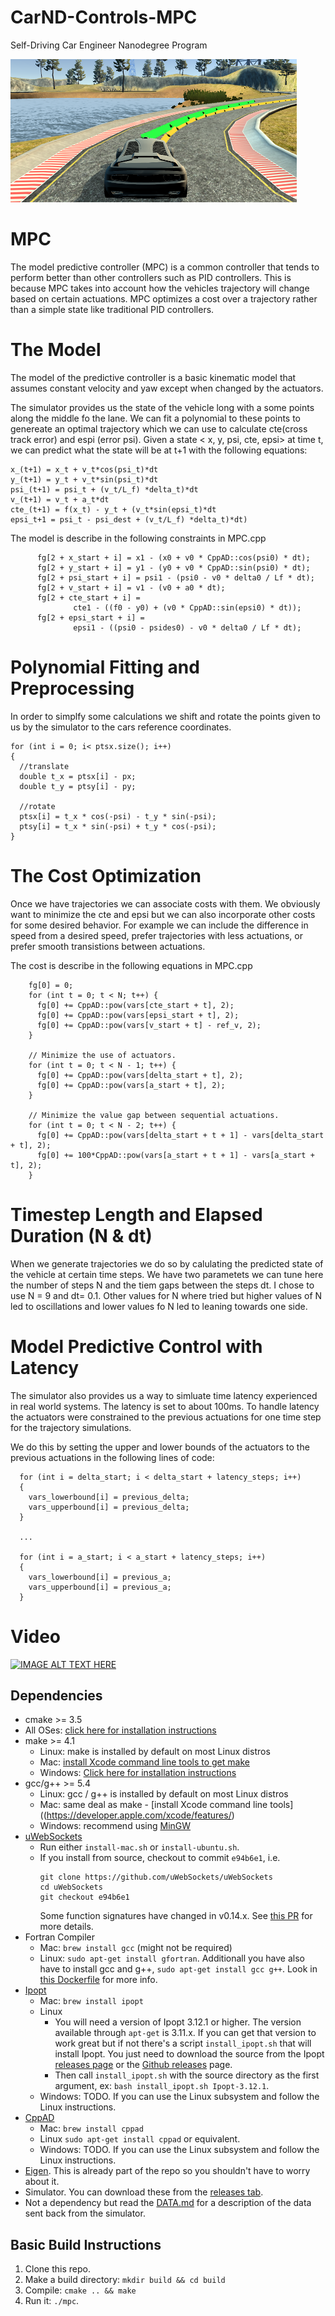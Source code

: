# CarND-Controls-MPC
Self-Driving Car Engineer Nanodegree Program

![alt text](https://github.com/SyedAzizEnam/MPC-Controller/blob/master/mpc-image.png)

# MPC
The model predictive controller (MPC) is a common controller that tends to perform better than other controllers such as PID controllers. This is because MPC takes into account how the vehicles trajectory will change based on certain actuations. MPC optimizes a cost over a trajectory rather than a simple state like traditional PID controllers. 

# The Model
The model of the predictive controller is a basic kinematic model that assumes constant velocity and yaw except when changed by the actuators. 

The simulator provides us the state of the vehicle long with a some points along the middle fo the lane. We can fit a polynomial to these points to genereate an optimal trajectory which we can use to calculate cte(cross track error) and espi (error psi). Given a state < x, y, psi, cte, epsi> at time t, we can predict what the state will be at t+1 with the following equations:

```
x_(t+1) = x_t + v_t*cos(psi_t)*dt
y_(t+1) = y_t + v_t*sin(psi_t)*dt
psi_(t+1) = psi_t + (v_t/L_f) *delta_t)*dt
v_(t+1) = v_t + a_t*dt
cte_(t+1) = f(x_t) - y_t + (v_t*sin(epsi_t)*dt
epsi_t+1 = psi_t - psi_dest + (v_t/L_f) *delta_t)*dt)
```

The model is describe in the following constraints in MPC.cpp
```
      fg[2 + x_start + i] = x1 - (x0 + v0 * CppAD::cos(psi0) * dt);
      fg[2 + y_start + i] = y1 - (y0 + v0 * CppAD::sin(psi0) * dt);
      fg[2 + psi_start + i] = psi1 - (psi0 - v0 * delta0 / Lf * dt);
      fg[2 + v_start + i] = v1 - (v0 + a0 * dt);
      fg[2 + cte_start + i] =
              cte1 - ((f0 - y0) + (v0 * CppAD::sin(epsi0) * dt));
      fg[2 + epsi_start + i] =
              epsi1 - ((psi0 - psides0) - v0 * delta0 / Lf * dt);
```
# Polynomial Fitting and Preprocessing

In order to simplfy some calculations we shift and rotate the points given to us by the simulator to the cars reference coordinates.

```
for (int i = 0; i< ptsx.size(); i++)
{
  //translate
  double t_x = ptsx[i] - px;
  double t_y = ptsy[i] - py;

  //rotate
  ptsx[i] = t_x * cos(-psi) - t_y * sin(-psi);
  ptsy[i] = t_x * sin(-psi) + t_y * cos(-psi);
}
```

# The Cost Optimization
Once we have trajectories we can associate costs with them. We obviously want to minimize the cte and epsi but we can also incorporate other costs for some desired behavior. For example we can include the difference in speed from a desired speed, prefer trajectories with less actuations, or prefer smooth transistions between actuations. 

The cost is describe in the following equations in MPC.cpp
```
    fg[0] = 0;
    for (int t = 0; t < N; t++) {
      fg[0] += CppAD::pow(vars[cte_start + t], 2);
      fg[0] += CppAD::pow(vars[epsi_start + t], 2);
      fg[0] += CppAD::pow(vars[v_start + t] - ref_v, 2);
    }

    // Minimize the use of actuators.
    for (int t = 0; t < N - 1; t++) {
      fg[0] += CppAD::pow(vars[delta_start + t], 2);
      fg[0] += CppAD::pow(vars[a_start + t], 2);
    }

    // Minimize the value gap between sequential actuations.
    for (int t = 0; t < N - 2; t++) {
      fg[0] += CppAD::pow(vars[delta_start + t + 1] - vars[delta_start + t], 2);
      fg[0] += 100*CppAD::pow(vars[a_start + t + 1] - vars[a_start + t], 2);
    }
```

# Timestep Length and Elapsed Duration (N & dt)
When we generate trajectories we do so by calulating the predicted state of the vehicle at certain time steps. We have two parametets we can tune here the number of steps N and the tiem gaps between the steps dt. I chose to use N = 9 and dt= 0.1. Other values for N where tried but higher values of N led to oscillations and lower values fo N led to leaning towards one side.  

# Model Predictive Control with Latency

The simulator also provides us a way to simluate time latency experienced in real world systems. The latency is set to about 100ms. To handle latency the actuators were constrained to the previous actuations for one time step for the trajectory simulations. 

We do this by setting the upper and lower bounds of the actuators to the previous actuations in the following lines of code: 
```
  for (int i = delta_start; i < delta_start + latency_steps; i++)
  {
    vars_lowerbound[i] = previous_delta;
    vars_upperbound[i] = previous_delta;
  }
  
  ...
  
  for (int i = a_start; i < a_start + latency_steps; i++)
  {
    vars_lowerbound[i] = previous_a;
    vars_upperbound[i] = previous_a;
  }
```

# Video
[![IMAGE ALT TEXT
HERE](https://img.youtube.com/vi/ua0dXa26SQc/0.jpg)](https://www.youtube.com/watch?v=ua0dXa26SQc)

## Dependencies

* cmake >= 3.5
 * All OSes: [click here for installation instructions](https://cmake.org/install/)
* make >= 4.1
  * Linux: make is installed by default on most Linux distros
  * Mac: [install Xcode command line tools to get make](https://developer.apple.com/xcode/features/)
  * Windows: [Click here for installation instructions](http://gnuwin32.sourceforge.net/packages/make.htm)
* gcc/g++ >= 5.4
  * Linux: gcc / g++ is installed by default on most Linux distros
  * Mac: same deal as make - [install Xcode command line tools]((https://developer.apple.com/xcode/features/)
  * Windows: recommend using [MinGW](http://www.mingw.org/)
* [uWebSockets](https://github.com/uWebSockets/uWebSockets)
  * Run either `install-mac.sh` or `install-ubuntu.sh`.
  * If you install from source, checkout to commit `e94b6e1`, i.e.
    ```
    git clone https://github.com/uWebSockets/uWebSockets 
    cd uWebSockets
    git checkout e94b6e1
    ```
    Some function signatures have changed in v0.14.x. See [this PR](https://github.com/udacity/CarND-MPC-Project/pull/3) for more details.
* Fortran Compiler
  * Mac: `brew install gcc` (might not be required)
  * Linux: `sudo apt-get install gfortran`. Additionall you have also have to install gcc and g++, `sudo apt-get install gcc g++`. Look in [this Dockerfile](https://github.com/udacity/CarND-MPC-Quizzes/blob/master/Dockerfile) for more info.
* [Ipopt](https://projects.coin-or.org/Ipopt)
  * Mac: `brew install ipopt`
  * Linux
    * You will need a version of Ipopt 3.12.1 or higher. The version available through `apt-get` is 3.11.x. If you can get that version to work great but if not there's a script `install_ipopt.sh` that will install Ipopt. You just need to download the source from the Ipopt [releases page](https://www.coin-or.org/download/source/Ipopt/) or the [Github releases](https://github.com/coin-or/Ipopt/releases) page.
    * Then call `install_ipopt.sh` with the source directory as the first argument, ex: `bash install_ipopt.sh Ipopt-3.12.1`. 
  * Windows: TODO. If you can use the Linux subsystem and follow the Linux instructions.
* [CppAD](https://www.coin-or.org/CppAD/)
  * Mac: `brew install cppad`
  * Linux `sudo apt-get install cppad` or equivalent.
  * Windows: TODO. If you can use the Linux subsystem and follow the Linux instructions.
* [Eigen](http://eigen.tuxfamily.org/index.php?title=Main_Page). This is already part of the repo so you shouldn't have to worry about it.
* Simulator. You can download these from the [releases tab](https://github.com/udacity/self-driving-car-sim/releases).
* Not a dependency but read the [DATA.md](./DATA.md) for a description of the data sent back from the simulator.


## Basic Build Instructions


1. Clone this repo.
2. Make a build directory: `mkdir build && cd build`
3. Compile: `cmake .. && make`
4. Run it: `./mpc`.
